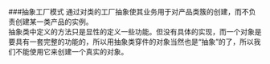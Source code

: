 ###抽象工厂模式
通过对类的工厂抽象使其业务用于对产品类簇的创建，而不负责创建某一类产品的实例。     
抽象类中定义的方法只是显性的定义一些功能。但没有具体的实现，而一个对象是要具有一套完整的功能的，所以用抽象类穿件的对象当然也是“抽象”的了，所以我们不能使用它来创建一个真实的对象。
